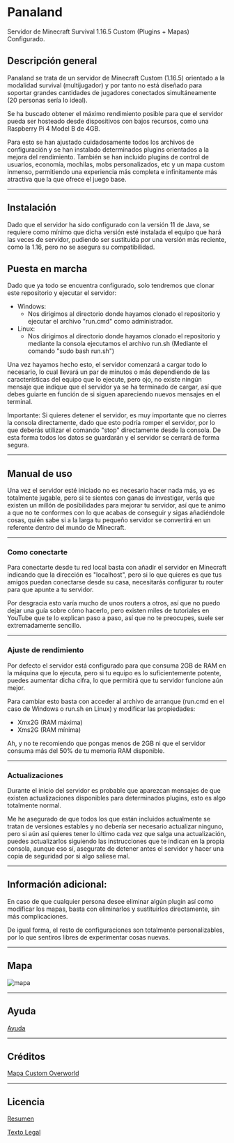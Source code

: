# Panaland
Servidor de Minecraft Survival 1.16.5 Custom (Plugins + Mapas) Configurado.

## Descripción general

Panaland se trata de un servidor de Minecraft Custom (1.16.5) orientado a la modalidad survival (multijugador) y por tanto no está diseñado para soportar grandes cantidades de jugadores conectados simultáneamente (20 personas sería lo ideal).

Se ha buscado obtener el máximo rendimiento posible para que el servidor pueda ser hosteado desde dispositivos con bajos recursos, como una Raspberry Pi 4 Model B de 4GB.

Para esto se han ajustado cuidadosamente todos los archivos de configuración y se han instalado determinados plugins orientados a la mejora del rendimiento.
También se han incluido plugins de control de usuarios, economía, mochilas, mobs personalizados, etc y un mapa custom inmenso, permitiendo una experiencia más completa e infinitamente más atractiva que la que ofrece el juego base.

----

## Instalación

Dado que el servidor ha sido configurado con la versión 11 de Java, se requiere como mínimo que dicha versión esté instalada el equipo que hará las veces de servidor, pudiendo ser sustituida por una versión más reciente, como la 1.16, pero no se asegura su compatibilidad.

## Puesta en marcha

Dado que ya todo se encuentra configurado, solo tendremos que clonar este repositorio y ejecutar el servidor:
  - Windows:
      - Nos dirigimos al directorio donde hayamos clonado el repositorio y ejecutar el archivo "run.cmd" como administrador.
  - Linux:
      - Nos dirigimos al directorio donde hayamos clonado el repositorio y mediante la consola ejecutamos el archivo run.sh (Mediante el comando "sudo bash run.sh")

Una vez hayamos hecho esto, el servidor comenzará a cargar todo lo necesario, lo cual llevará un par de minutos o más dependiendo de las características del equipo que lo ejecute, pero ojo, no existe ningún mensaje que indique que el servidor ya se ha terminado de cargar, así que debes guiarte en función de si siguen apareciendo nuevos mensajes en el terminal.

Importante:
Si quieres detener el servidor, es muy importante que no cierres la consola directamente, dado que esto podría romper el servidor, por lo que deberás utilizar el comando "stop" directamente desde la consola. De esta forma todos los datos se guardarán y el servidor se cerrará de forma segura.

----

## Manual de uso

Una vez el servidor esté iniciado no es necesario hacer nada más, ya es totalmente jugable, pero si te sientes con ganas de investigar, verás que existen un millón de posibilidades para mejorar tu servidor, así que te animo a que no te conformes con lo que acabas de conseguir y sigas añadiéndole cosas, quién sabe si a la larga tu pequeño servidor se convertirá en un referente dentro del mundo de Minecraft.

---

### Como conectarte

Para conectarte desde tu red local basta con añadir el servidor en Minecraft indicando que la dirección es "localhost", pero si lo que quieres es que tus amigos puedan conectarse desde su casa, necesitarás configurar tu router para que apunte a tu servidor.

Por desgracia esto varía mucho de unos routers a otros, así que no puedo dejar una guía sobre cómo hacerlo, pero existen miles de tutoriales en YouTube que te lo explican paso a paso, así que no te preocupes, suele ser extremadamente sencillo.

---

### Ajuste de rendimiento

Por defecto el servidor está configurado para que consuma 2GB de RAM en la máquina que lo ejecuta, pero si tu equipo es lo suficientemente potente, puedes aumentar dicha cifra, lo que permitirá que tu servidor funcione aún mejor.

Para cambiar esto basta con acceder al archivo de arranque (run.cmd en el caso de Windows o run.sh en Linux) y modificar las propiedades:
  - Xmx2G (RAM máxima)
  - Xms2G (RAM mínima)

Ah, y no te recomiendo que pongas menos de 2GB ni que el servidor consuma más del 50% de tu memoria RAM disponible.

---

### Actualizaciones

Durante el inicio del servidor es probable que aparezcan mensajes de que existen actualizaciones disponibles para determinados plugins, esto es algo totalmente normal.

Me he asegurado de que todos los que están incluidos actualmente se tratan de versiones estables y no debería ser necesario actualizar ninguno, pero si aún así quieres tener lo último cada vez que salga una actualización, puedes actualizarlos siguiendo las instrucciones que te indican en la propia consola, aunque eso sí, asegurate de detener antes el servidor y hacer una copia de seguridad por si algo saliese mal.

----

## Información adicional:

En caso de que cualquier persona desee eliminar algún plugin así como modificar los mapas, basta con eliminarlos y sustituirlos directamente, sin más complicaciones.

De igual forma, el resto de configuraciones son totalmente personalizables, por lo que sentiros libres de experimentar cosas nuevas.

----

## Mapa

![mapa](https://user-images.githubusercontent.com/56084434/135663307-3aaa903e-c9fe-4cce-91aa-783947b5a691.png)

----

## Ayuda

[Ayuda](https://github.com/Ivanobix/Panaland/issues)

----

## Créditos

[Mapa Custom Overworld](https://www.planetminecraft.com/project/drehmal-v2-prim-rdial-12k-x-12k-survival-adventure-map/)

----

## Licencia

[Resumen](https://creativecommons.org/licenses/by-nc/4.0/deed.es)

[Texto Legal](https://creativecommons.org/licenses/by-nc/4.0/legalcode.es)
